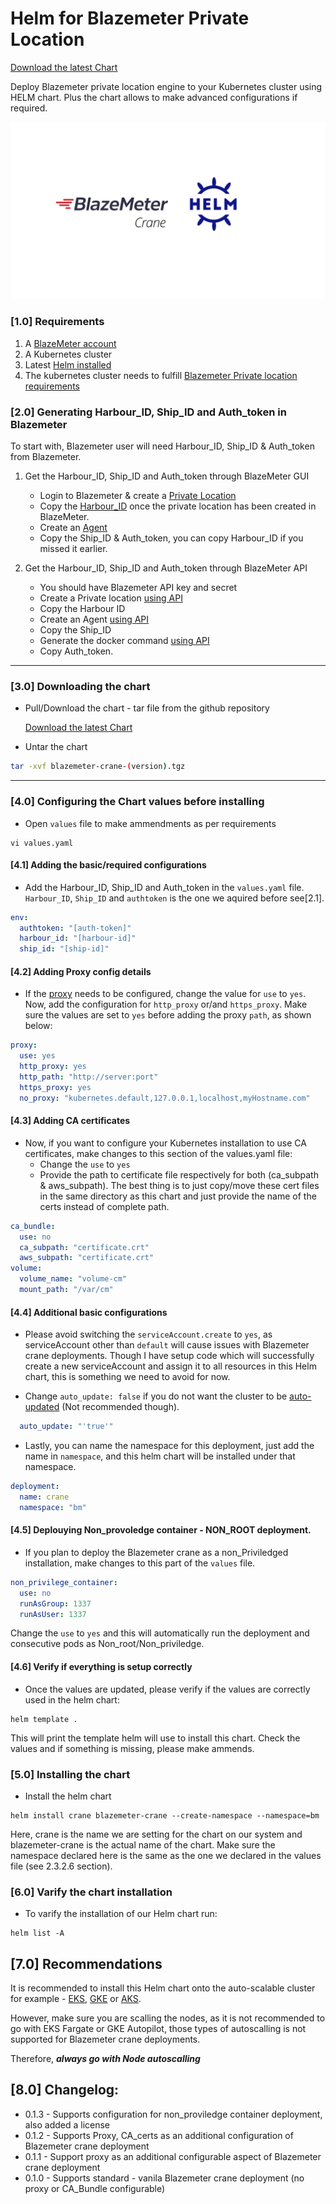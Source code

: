 # Helm for Blazemeter Private Location

[Download the latest Chart](https://github.com/ImMnan/Helm-crane-blazemeter/releases/download/1.0.0/blazemeter-crane-1.0.0.tgz)

Deploy Blazemeter private location engine to your Kubernetes cluster using HELM chart. Plus the chart allows to make advanced configurations if required. 

![Helm-Blazemeter-crane](/Image.png)

### [1.0] Requirements
1. A [BlazeMeter account](https://www.blazemeter.com/)
2. A Kubernetes cluster
3. Latest [Helm installed](https://helm.sh/docs/helm/helm_version/)
4. The kubernetes cluster needs to fulfill [Blazemeter Private location requirements](https://guide.blazemeter.com/hc/en-us/articles/209186065-Private-Location-System-Requirements)


### [2.0] Generating Harbour_ID, Ship_ID and Auth_token in Blazemeter
To start with, Blazemeter user will need Harbour_ID, Ship_ID & Auth_token from Blazemeter. 

1. Get the Harbour_ID, Ship_ID and Auth_token through BlazeMeter GUI
    - Login to Blazemeter & create a [Private Location](https://guide.blazemeter.com/hc/en-us/articles/207421655-Creating-a-Private-Location-Creating-a-Private-Location)
    - Copy the [Harbour_ID](https://guide.blazemeter.com/hc/en-us/articles/360000270577-Where-can-I-find-the-Harbor-ID-and-Ship-ID-) once the private location has been created in BlazeMeter.
    - Create an [Agent](https://guide.blazemeter.com/hc/en-us/articles/360017746838)
    - Copy the Ship_ID & Auth_token, you can copy Harbour_ID if you missed it earlier.

2. Get the Harbour_ID, Ship_ID and Auth_token through BlazeMeter API
    - You should have Blazemeter API key and secret
    - Create a Private location [using API](https://api.blazemeter.com/performance/#create-a-private-location)
    - Copy the Harbour ID
    - Create an Agent [using API](https://api.blazemeter.com/performance/#create-an-agent)
    - Copy the Ship_ID
    - Generate the docker command [using API](https://api.blazemeter.com/performance/#generate-docker-command)
    - Copy Auth_token. 

---

### [3.0] Downloading the chart

- Pull/Download the chart - tar file from the github repository 

  [Download the latest Chart](https://github.com/ImMnan/Helm-crane-blazemeter/releases/download/1.0.0/blazemeter-crane-1.0.0.tgz)

- Untar the chart
```bash
tar -xvf blazemeter-crane-(version).tgz
```

<!To start with, I recommend adding the blazemeter-crane repo to your helm repo list
<!
<!1. We will add `blazemeter` helm reporsitory to our cluster, [read documentations](https://helm.sh/docs/helm/helm_repo/)
<!```
<!helm repo add blazemeter https://helm-repo-bm.storage.googleapis.com/charts
<!```
<!2. Confirm the addition of this repository using the following:
<!```
<!helm repo list
<!```
<!Once the repository has been added, we can simply use the repository name (blazemeter in our case) to install the charts through chart name (instead of using the complete url all the time).
<!
<!3. Pull the chart
<!```
<!helm pull blazemeter/blazemeter-crane --untar=true
<!```
<!So, `blazemeter` is our repo name as added before [2.3], and `blazemeter-crane` is the chart name. 
<!This above command will by-default pull the latest version of the chart, i.e. 0.1.2 which allows configuring CA_bundle. However, if you are interested in other version please use the flag `--version=` in the pull command. >

---
### [4.0] Configuring the Chart values before installing

- Open `values` file to make ammendments as per requirements 
``` 
vi values.yaml
```

#### [4.1] Adding the basic/required configurations
- Add the Harbour_ID, Ship_ID and Auth_token in the `values.yaml` file.  `Harbour_ID`, `Ship_ID` and `authtoken` is the one we aquired before see[2.1]. 

```yaml
env:
  authtoken: "[auth-token]"
  harbour_id: "[harbour-id]"
  ship_id: "[ship-id]"
```

#### [4.2] Adding Proxy config details
- If the [proxy](https://guide.blazemeter.com/hc/en-us/articles/115005639765-Optional-Installation-Step-Configuring-Private-Location-s-Agents-To-Use-a-Corporate-Proxy-Optional-Installation-Step:-Configuring-Private-Location's-Agents-To-Use-a-Corporate-Proxy#h_4a05699b-fb2d-4d9b-933d-11b5e3befaca) needs to be configured, change the value for `use` to `yes`. Now, add the configuration for `http_proxy` or/and `https_proxy`. Make sure the values are set to `yes` before adding the proxy `path`, as shown below:

```yaml
proxy:
  use: yes
  http_proxy: yes
  http_path: "http://server:port" 
  https_proxy: yes
  no_proxy: "kubernetes.default,127.0.0.1,localhost,myHostname.com"
```

#### [4.3] Adding CA certificates
- Now, if you want to configure your Kubernetes installation to use CA certificates, make changes to this section of the values.yaml file:
  -  Change the `use` to `yes`
  -  Provide the path to certificate file respectively for both (ca_subpath & aws_subpath). The best thing is to just copy/move these cert files in the same directory as this chart and just provide the name of the certs instead of complete path.

```yaml
ca_bundle:
  use: no
  ca_subpath: "certificate.crt"
  aws_subpath: "certificate.crt"
volume:
  volume_name: "volume-cm"
  mount_path: "/var/cm"
```

#### [4.4] Additional basic configurations
- Please avoid switching the `serviceAccount.create`  to `yes`, as serviceAccount other than `default` will cause issues with Blazemeter crane deployments. Though I have setup code which will successfully create a new serviceAccount and assign it to all resources in this Helm chart, this is something we need to avoid for now. 

- Change `auto_update: false` if you do not want the cluster to be [auto-updated](https://guide.blazemeter.com/hc/en-us/articles/360009897078-How-to-Enable-Auto-Upgrade-for-Running-Containers) (Not recommended though).
```yaml
  auto_update: "'true'"
```

- Lastly, you can name the namespace for this deployment, just add the name in `namespace`, and this helm chart will be installed under that namespace.
```yaml
deployment:
  name: crane
  namespace: "bm"
```
#### [4.5] Deplouying Non_provoledge container - NON_ROOT deployment. 
- If you plan to deploy the Blazemeter crane as a non_Priviledged installation, make changes to this part of the `values` file.
```YAML
non_privilege_container:
  use: no
  runAsGroup: 1337
  runAsUser: 1337
```
Change the `use` to `yes` and this will automatically run the deployment and consecutive pods as Non_root/Non_priviledge.

#### [4.6] Verify if everything is setup correctly
- Once the values are updated, please verify if the values are correctly used in the helm chart:

```
helm template .
```
This will print the template helm will use to install this chart. Check the values and if something is missing, please make ammends.

### [5.0] Installing the chart

- Install the helm chart
```
helm install crane blazemeter-crane --create-namespace --namespace=bm
```
Here, crane is the name we are setting for the chart on our system and blazemeter-crane is the actual name of the chart. Make sure the namespace declared here is the same as the one we declared in the values file (see 2.3.2.6 section).


### [6.0] Varify the chart installation

- To varify the installation of our Helm chart run:
```
helm list -A
```

## [7.0] Recommendations

It is recommended to install this Helm chart onto the auto-scalable cluster for example - [EKS](https://aws.amazon.com/eks/), [GKE](https://cloud.google.com/kubernetes-engine) or [AKS](https://azure.microsoft.com/en-in/products/kubernetes-service/#:~:text=Azure%20Kubernetes%20Service%20(AKS)%20offers,edge%2C%20and%20multicloud%20Kubernetes%20clusters.). 

However, make sure you are scalling the nodes, as it is not recommended to go with EKS Fargate or GKE Autopilot, those types of autoscalling is not supported for Blazemeter crane deployments. 

Therefore, ***always go with Node autoscalling***

## [8.0] Changelog:

- 0.1.3 - Supports configuration for non_proviledge container deployment, also added a license 
- 0.1.2 - Supports Proxy, CA_certs as an additional configuration of Blazemeter crane deployment
- 0.1.1 - Support proxy as an additional configurable aspect of Blazemeter crane deployment
- 0.1.0 - Supports standard - vanila Blazemeter crane deployment (no proxy or CA_Bundle configurable)

